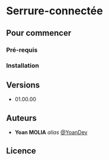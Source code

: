 # Serrure-connectée

## Pour commencer

### Pré-requis

### Installation

## Versions
* 01.00.00

## Auteurs
* **Yoan MOLIA** _alias_ [@YoanDev](https://github.com/YoanDev)

## Licence
